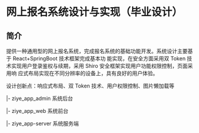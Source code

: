 # 网上报名系统设计与实现（毕业设计）

## 简介

提供一种通用型的网上报名系统，完成报名系统的基础功能开发。系统设计主要基于 React+SpringBoot 技术框架完成基本功
能实现，在安全方面采用双 Token 技术实现用户登录鉴权与续期，采用 Shiro 安全框架实现用户功能权限控制，页面采用响
应式布局实现在不同分辨率的设备上，具有良好的用户体验。

设计创新点：响应式布局、双 Token 技术、用户权限控制、图片懒加载等


|- ziye_app_admin   系统后台

|- ziye_app_web     系统前台

|- ziye_app-server  系统服务端
